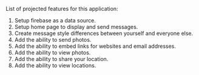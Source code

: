 List of projected features for this application:
1. Setup firebase as a data source.
2. Setup home page to display and send messages.
3. Create message style differences between yourself and everyone else.
4. Add the ability to send photos.
5. Add the ability to embed links for websites and email addresses.
6. Add the ability to view photos.
7. Add the ability to share your location.
8. Add the ability to view locations.
